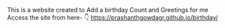 This is a website created to Add a birthday Count and Greetings for me
Access the site from here- 👇
https://prashanthgowdagr.github.io/birthday/
